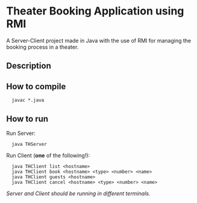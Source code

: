 # Theater Booking Application using RMI
A Server-Client project made in Java with the use of RMI for managing the booking process in a theater.

## Description


## How to compile
```
  javac *.java
```

## How to run
Run Server:
```
  java THServer
```
Run Client (**one** of the following!):
```
  java THClient list <hostname>
  java THClient book <hostname> <type> <number> <name>
  java THClient guests <hostname>
  java THClient cancel <hostname> <type> <number> <name>
```
*Server and Client should be running in different terminals.*
